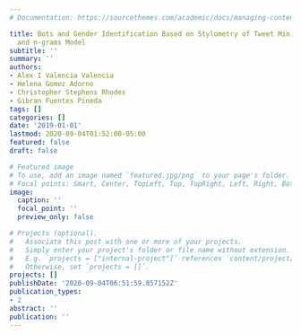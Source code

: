 ```yaml
---
# Documentation: https://sourcethemes.com/academic/docs/managing-content/

title: Bots and Gender Identification Based on Stylometry of Tweet Minimal Structure
  and n-grams Model
subtitle: ''
summary: ''
authors:
- Alex I Valencia Valencia
- Helena Gomez Adorno
- Christopher Stephens Rhodes
- Gibran Fuentes Pineda
tags: []
categories: []
date: '2019-01-01'
lastmod: 2020-09-04T01:52:00-05:00
featured: false
draft: false

# Featured image
# To use, add an image named `featured.jpg/png` to your page's folder.
# Focal points: Smart, Center, TopLeft, Top, TopRight, Left, Right, BottomLeft, Bottom, BottomRight.
image:
  caption: ''
  focal_point: ''
  preview_only: false

# Projects (optional).
#   Associate this post with one or more of your projects.
#   Simply enter your project's folder or file name without extension.
#   E.g. `projects = ["internal-project"]` references `content/project/deep-learning/index.md`.
#   Otherwise, set `projects = []`.
projects: []
publishDate: '2020-09-04T06:51:59.857152Z'
publication_types:
- 2
abstract: ''
publication: ''
---
```

